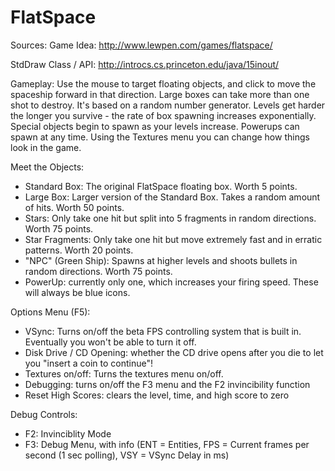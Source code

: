 FlatSpace
=========

Sources:
Game Idea: http://www.lewpen.com/games/flatspace/

StdDraw Class / API: http://introcs.cs.princeton.edu/java/15inout/

Gameplay:
Use the mouse to target floating objects, and click to move the spaceship forward in that direction.
Large boxes can take more than one shot to destroy. It's based on a random number generator.
Levels get harder the longer you survive - the rate of box spawning increases exponentially.
Special objects begin to spawn as your levels increase. Powerups can spawn at any time.
Using the Textures menu you can change how things look in the game.

Meet the Objects:
 - Standard Box: The original FlatSpace floating box. Worth 5 points.
 - Large Box: Larger version of the Standard Box. Takes a random amount of hits. Worth 50 points.
 - Stars: Only take one hit but split into 5 fragments in random directions. Worth 75 points.
 - Star Fragments: Only take one hit but move extremely fast and in erratic patterns. Worth 20 points.
 - "NPC" (Green Ship): Spawns at higher levels and shoots bullets in random directions. Worth 75 points.
 - PowerUp: currently only one, which increases your firing speed. These will always be blue icons.

Options Menu (F5):
 - VSync: Turns on/off the beta FPS controlling system that is built in. Eventually you won't be able to turn it off.
 - Disk Drive / CD Opening: whether the CD drive opens after you die to let you "insert a coin to continue"!
 - Textures on/off: Turns the textures menu on/off.
 - Debugging: turns on/off the F3 menu and the F2 invincibility function
 - Reset High Scores: clears the level, time, and high score to zero

Debug Controls:
 - F2: Invinciblity Mode
 - F3: Debug Menu, with info (ENT = Entities, FPS = Current frames per second (1 sec polling), VSY = VSync Delay in ms)
